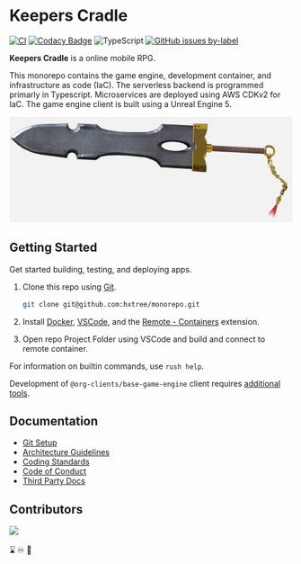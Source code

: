 # Keepers Cradle

[![CI](https://github.com/hxtree/keepers-cradle/actions/workflows/ci.yml/badge.svg)](https://github.com/hxtree/keepers-cradle/actions/workflows/ci.yml)
[![Codacy Badge](https://app.codacy.com/project/badge/Grade/8024531285164025aef972fcb059ea74)](https://www.codacy.com/gh/hxtree/keepers-cradle/dashboard?utm_source=github.com&utm_medium=referral&utm_content=hxtree/monorepo&utm_campaign=Badge_Grade)
![TypeScript](https://shields.io/badge/TypeScript-3178C6?logo=TypeScript&logoColor=FFF&style=flat-square)
[![GitHub issues by-label](https://img.shields.io/github/issues/hxtree/monorepo/help%20wanted.svg)](https://github.com/hxtree/monorepo/issues)

**Keepers Cradle** is a online mobile RPG.

This monorepo contains the game engine, development container, and
infrastructure as code (IaC). The serverless backend is programmed primarly in
Typescript. Microservices are deployed using AWS CDKv2 for IaC. The game engine
client is built using a Unreal Engine 5.

![Base Game Client](/docs/assets/images/shield-sword.png)

## Getting Started

Get started building, testing, and deploying apps.

1. Clone this repo using [Git](https://git-scm.com/downloads).

   ```bash
   git clone git@github.com:hxtree/monorepo.git
   ```

2. Install [Docker](https://docs.docker.com/get-docker/),
   [VSCode](https://code.visualstudio.com/), and the
   [Remote - Containers](https://code.visualstudio.com/docs/remote/containers-tutorial)
   extension.

3. Open repo Project Folder using VSCode and build and connect to remote
   container.

For information on builtin commands, use `rush help`.

Development of `@org-clients/base-game-engine` client requires
[additional tools](clients/base-game-engine/README.md).

## Documentation

- [Git Setup](docs/git-setup.md)
- [Architecture Guidelines](docs/architecture-guidelines.md)
- [Coding Standards](docs/CODING_STANDARDS.md)
- [Code of Conduct](docs/CODE_OF_CONDUCT.md)
- [Third Party Docs](docs/third-party-docs.md)

## Contributors

<a href="https://github.com/hxtree/keepers-cradle/graphs/contributors">
  <img src="https://contrib.rocks/image?repo=hxtree/keepers-cradle" />
</a>

:hourglass: :infinity: :white_heart:
